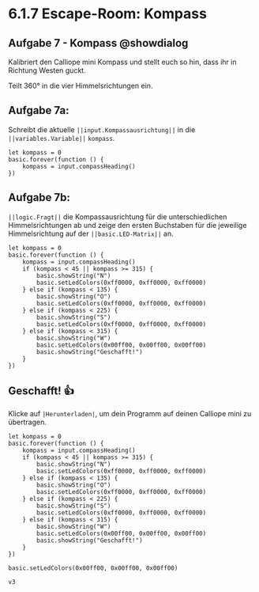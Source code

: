 # 6.1.7 Escape-Room: Kompass


## Aufgabe 7 - Kompass @showdialog
Kalibriert den Calliope mini Kompass und stellt euch so hin,
dass ihr in Richtung Westen guckt.

Teilt 360° in die vier Himmelsrichtungen ein.

## Aufgabe 7a:
Schreibt die aktuelle ``||input.Kompassausrichtung||`` in die ``||variables.Variable||`` ``kompass``.

```blocks
let kompass = 0
basic.forever(function () {
    kompass = input.compassHeading()
})
```

## Aufgabe 7b:
``||logic.Fragt||`` die Kompassausrichtung für die unterschiedlichen Himmelsrichtungen ab und zeige den ersten Buchstaben für die jeweilige Himmelsrichtung auf der ``||basic.LED-Matrix||`` an.

```blocks
let kompass = 0
basic.forever(function () {
    kompass = input.compassHeading()
    if (kompass < 45 || kompass >= 315) {
        basic.showString("N")
        basic.setLedColors(0xff0000, 0xff0000, 0xff0000)
    } else if (kompass < 135) {
        basic.showString("O")
        basic.setLedColors(0xff0000, 0xff0000, 0xff0000)
    } else if (kompass < 225) {
        basic.showString("S")
        basic.setLedColors(0xff0000, 0xff0000, 0xff0000)
    } else if (kompass < 315) {
        basic.showString("W")
        basic.setLedColors(0x00ff00, 0x00ff00, 0x00ff00)
        basic.showString("Geschafft!")
    }
})
```

## Geschafft! 👍

Klicke auf ``|Herunterladen|``, um dein Programm auf deinen Calliope mini zu übertragen.

```blocks
let kompass = 0
basic.forever(function () {
    kompass = input.compassHeading()
    if (kompass < 45 || kompass >= 315) {
        basic.showString("N")
        basic.setLedColors(0xff0000, 0xff0000, 0xff0000)
    } else if (kompass < 135) {
        basic.showString("O")
        basic.setLedColors(0xff0000, 0xff0000, 0xff0000)
    } else if (kompass < 225) {
        basic.showString("S")
        basic.setLedColors(0xff0000, 0xff0000, 0xff0000)
    } else if (kompass < 315) {
        basic.showString("W")
        basic.setLedColors(0x00ff00, 0x00ff00, 0x00ff00)
        basic.showString("Geschafft!")
    }
})
```

```ghost
basic.setLedColors(0x00ff00, 0x00ff00, 0x00ff00)
```

```package
v3
```
